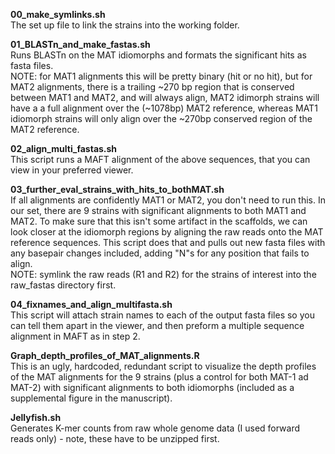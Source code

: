 **00_make_symlinks.sh**<br>The set up file to link the strains into the working folder.


**01_BLASTn_and_make_fastas.sh**<br>Runs BLASTn on the MAT idiomorphs and formats the significant hits as fasta files.<br>
  NOTE: for MAT1 alignments this will be pretty binary (hit or no hit), but for MAT2 alignments, there is a trailing ~270 bp region that is conserved between MAT1 and MAT2, and will always align, MAT2 idimorph strains will have a a full alignment over the (~1078bp) MAT2 reference, whereas MAT1 idiomorph strains will only align over the ~270bp conserved region of the MAT2 reference.
  
  
**02_align_multi_fastas.sh**<br>This script runs a MAFT alignment of the above sequences, that you can view in your preferred viewer.
  
  
**03_further_eval_strains_with_hits_to_bothMAT.sh**<br>If all alignments are confidently MAT1 or MAT2, you don't need to run this. In our set, there are 9 strains with significant alignments to both MAT1 and MAT2. To make sure that this isn't some artifact in the scaffolds, we can look closer at the idiomorph regions by aligning the raw reads onto the MAT reference sequences. This script does that and pulls out new fasta files with any basepair changes included, adding "N"s for any position that fails to align.<br>
NOTE: symlink the raw reads (R1 and R2) for the strains of interest into the raw_fastas directory first.
  
  
**04_fixnames_and_align_multifasta.sh**<br>This script will attach strain names to each of the output fasta files so you can tell them apart in the viewer, and then preform a multiple sequence alignment in MAFT as in step 2.


**Graph_depth_profiles_of_MAT_alignments.R**<br>
This is an ugly, hardcoded, redundant script to visualize the depth profiles of the MAT alignments for the 9 strains (plus a control for both MAT-1 ad MAT-2) with significant alignments to both idiomorphs (included as a supplemental figure in the manuscript). 

**Jellyfish.sh** <br> 
Generates K-mer counts from raw whole genome data (I used forward reads only)  - note, these have to be unzipped first. 
